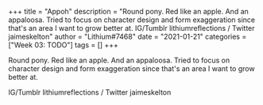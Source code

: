 +++
title = "Appoh"
description = "Round pony. Red like an apple. And an appaloosa. Tried to focus on character design and form exaggeration since that's an area I want to grow better at.   IG/Tumblr lithiumreflections / Twitter jaimeskelton"
author = "Lithium#7468"
date = "2021-01-21"
categories = ["Week 03: TODO"]
tags = []
+++

Round pony. Red like an apple. And an appaloosa. Tried to focus on character design and form exaggeration since that's an area I want to grow better at. 

IG/Tumblr lithiumreflections / Twitter jaimeskelton
